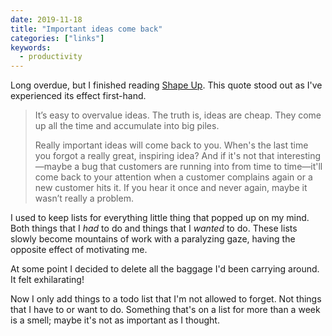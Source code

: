 ```yaml
---
date: 2019-11-18
title: "Important ideas come back"
categories: ["links"]
keywords:
  - productivity
---
```


Long overdue, but I finished reading [Shape Up](https://basecamp.com/shapeup). This quote stood out as I've experienced its effect first-hand.

> It’s easy to overvalue ideas. The truth is, ideas are cheap. They come up all the time and accumulate into big piles.
> 
> Really important ideas will come back to you. When's the last time you forgot a really great, inspiring idea? And if it's not that interesting—maybe a bug that customers are running into from time to time—it'll come back to your attention when a customer complains again or a new customer hits it. If you hear it once and never again, maybe it wasn’t really a problem.

I used to keep lists for everything little thing that popped up on my mind. Both things that I _had_ to do and things that I _wanted_ to do. These lists slowly become mountains of work with a paralyzing gaze, having the opposite effect of motivating me.

At some point I decided to delete all the baggage I'd been carrying around. It felt exhilarating!

Now I only add things to a todo list that I'm not allowed to forget. Not things that I have to or want to do. Something that's on a list for more than a week is a smell; maybe it's not as important as I thought.